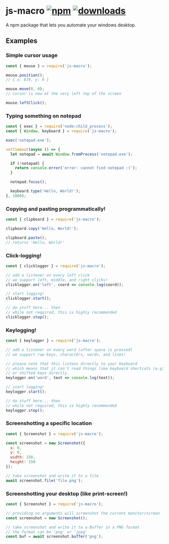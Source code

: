 # js-macro [![npm][npm-image]][npm-url] [![downloads][downloads-image]][downloads-url]

[npm-image]: https://img.shields.io/npm/v/js-macro.svg
[npm-url]: https://npmjs.org/package/js-macro
[downloads-image]: https://img.shields.io/npm/dm/js-macro.svg
[downloads-url]: https://npmjs.org/package/js-macro

A npm package that lets you automate your windows desktop.

## Examples

### Simple cursor usage

```js
const { mouse } = require('js-macro');

mouse.position();
// { x: 679, y: 0 }

mouse.move(0, 0);
// cursor is now at the very left top of the screen

mouse.leftClick();
```

### Typing something on notepad

```js
const { exec } = require('node:child_process');
const { Window, keyboard } = require('js-macro');

exec('notepad.exe');

setTimeout(async () => {
  let notepad = await Window.fromProcess('notepad.exe');

  if (!notepad) {
    return console.error('error: cannot find notepad :(');
  }

  notepad.focus();

  keyboard.type('Hello, World!');
}, 1000);
```

### Copying and pasting programmatically!

```js
const { clipboard } = require('js-macro');

clipboard.copy('Hello, World!');

clipboard.paste();
// returns 'Hello, World!'
```

### Click-logging!

```js
const { clicklogger } = require('js-macro');

// add a listener on every left click
// we support left, middle, and right clicks!
clicklogger.on('left', coord => console.log(coord));

// start logging!
clicklogger.start();

// do stuff here... then
// while not required, this is highly recommended
clicklogger.stop();
```

### Keylogging!

```js
const { keylogger } = require('js-macro');

// add a listener on every word (after space is pressed)
// we support raw keys, characters, words, and lines!

// please note that this listens directly to your keyboard
// which means that it can't read things like keyboard shortcuts (e.g: clipboard)
// or shifted keys directly.
keylogger.on('word', text => console.log(text));

// start logging!
keylogger.start();

// do stuff here... then
// while not required, this is highly recommended
keylogger.stop();
```

### Screenshotting a specific location

```js
const { Screenshot } = require('js-macro');

const screenshot = new Screenshot({
  x: 0,
  y: 0, 
  width: 150,
  height: 150
});

// take screenshot and write it to a file
await screenshot.file('file.png');
```

### Screenshotting your desktop (like print-screen!)

```js
const { Screenshot } = require('js-macro');

// providing no arguments will screenshot the current monitor/screen
const screenshot = new Screenshot();

// take screenshot and write it to a Buffer in a PNG format
// the format can be 'png' or 'jpeg'
const buf = await screenshot.buffer('png');
```
